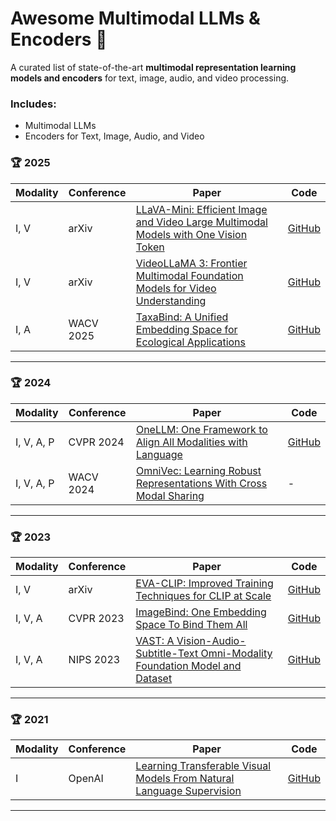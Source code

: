 # Awesome Multimodal LLMs & Encoders 🚀  

A curated list of state-of-the-art **multimodal representation learning models and encoders** for text, image, audio, and video processing.  

### Includes:  
- Multimodal LLMs  
- Encoders for Text, Image, Audio, and Video  




### 🏆 **2025**  
| Modality | Conference | Paper | Code |
|----------|------------|-----------------------------------------------------------|------|
| I, V     | arXiv      | [LLaVA-Mini: Efficient Image and Video Large Multimodal Models with One Vision Token](https://arxiv.org/abs/XXXX.XXXXX) | [GitHub](https://github.com/ictnlp/LLaVA-Mini?tab=readme-ov-file) |
| I, V     | arXiv      | [VideoLLaMA 3: Frontier Multimodal Foundation Models for Video Understanding](https://arxiv.org/abs/XXXX.XXXXX) | [GitHub](https://github.com/DAMO-NLP-SG/VideoLLaMA3?tab=readme-ov-file) |
| I, A     | WACV 2025  | [TaxaBind: A Unified Embedding Space for Ecological Applications](https://arxiv.org/abs/XXXX.XXXXX) | [GitHub](https://github.com/mvrl/taxabind?tab=readme-ov-file) |

---

### 🏆 **2024**  
| Modality | Conference | Paper | Code |
|----------|------------|------------------------------------------------------|------|
| I, V, A, P | CVPR 2024 | [OneLLM: One Framework to Align All Modalities with Language](https://arxiv.org/abs/XXXX.XXXXX) | [GitHub](https://github.com/csuhan/OneLLM?tab=readme-ov-file) |
| I, V, A, P | WACV 2024 | [OmniVec: Learning Robust Representations With Cross Modal Sharing](https://arxiv.org/abs/XXXX.XXXXX) | - |

---

### 🏆 **2023**  
| Modality | Conference | Paper | Code |
|----------|------------|------------------------------------------------------|------|
| I, V     | arXiv      | [EVA-CLIP: Improved Training Techniques for CLIP at Scale](https://arxiv.org/abs/XXXX.XXXXX) | [GitHub](https://github.com/baaivision/eva) |
| I, V, A  | CVPR 2023  | [ImageBind: One Embedding Space To Bind Them All](https://arxiv.org/abs/XXXX.XXXXX) | [GitHub](https://github.com/facebookresearch/imagebind) |
| I, V, A  | NIPS 2023  | [VAST: A Vision-Audio-Subtitle-Text Omni-Modality Foundation Model and Dataset](https://arxiv.org/abs/XXXX.XXXXX) | [GitHub](https://github.com/txh-mercury/vast) |

---

### 🏆 **2021**  
| Modality | Conference | Paper | Code |
|----------|------------|----------------------------------------------------------------|------|
| I        | OpenAI     | [Learning Transferable Visual Models From Natural Language Supervision](https://arxiv.org/abs/XXXX.XXXXX) | [GitHub](https://github.com/openai/CLIP?tab=readme-ov-file) |

---
